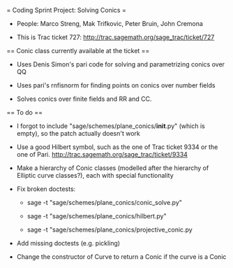 = Coding Sprint Project: Solving Conics =

 * People: Marco Streng, Mak Trifkovic, Peter Bruin, John Cremona 

 * This is Trac ticket 727: http://trac.sagemath.org/sage_trac/ticket/727

== Conic class currently available at the ticket ==

 * Uses Denis Simon's pari code for solving and parametrizing conics over QQ

 * Uses pari's rnfisnorm for finding points on conics over number fields

 * Solves conics over finite fields and RR and CC.

== To do ==

 * I forgot to include "sage/schemes/plane_conics/__init__.py" (which is empty), so the patch actually doesn't work

 * Use a good Hilbert symbol, such as the one of Trac ticket 9334 or the one of Pari. http://trac.sagemath.org/sage_trac/ticket/9334

 * Make a hierarchy of Conic classes (modelled after the hierarchy of Elliptic curve classes?), each with special functionality

 * Fix broken doctests:

   * sage -t  "sage/schemes/plane_conics/conic_solve.py"

   * sage -t  "sage/schemes/plane_conics/hilbert.py"

   * sage -t  "sage/schemes/plane_conics/projective_conic.py

 * Add missing doctests (e.g. pickling)

 * Change the constructor of Curve to return a Conic if the curve is a Conic
